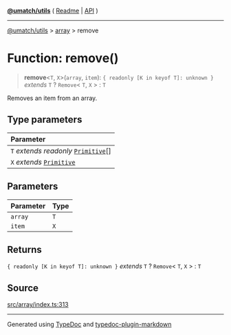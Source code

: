 [**@umatch/utils**](../../README.md) ( [Readme](../../README.md) \| [API](../../API.md) )

---

[@umatch/utils](../../API.md) > [array](../README.md) > remove

# Function: remove()

> **remove**\<`T`, `X`\>(`array`, `item`): `{ readonly [K in keyof T]: unknown }` _extends_ `T` ? `Remove`\< `T`, `X` \> : `T`

Removes an item from an array.

## Type parameters

| Parameter                                                                                  |
| :----------------------------------------------------------------------------------------- |
| `T` _extends_ _readonly_ [`Primitive`](../../index/type-aliases/type-alias.Primitive.md)[] |
| `X` _extends_ [`Primitive`](../../index/type-aliases/type-alias.Primitive.md)              |

## Parameters

| Parameter | Type |
| :-------- | :--- |
| `array`   | `T`  |
| `item`    | `X`  |

## Returns

`{ readonly [K in keyof T]: unknown }` _extends_ `T` ? `Remove`\< `T`, `X` \> : `T`

## Source

[src/array/index.ts:313](https://github.com/umatch-oficial/utils/blob/51f6213/src/array/index.ts#L313)

---

Generated using [TypeDoc](https://typedoc.org/) and [typedoc-plugin-markdown](https://www.npmjs.com/package/typedoc-plugin-markdown)
